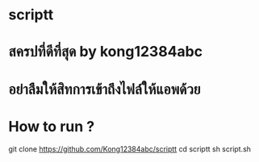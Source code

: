 # scriptt
# สครปที่ดีที่สุด by kong12384abc
# อย่าลืมให้สิทการเข้าถึงไฟล์ให้แอพด้วย
# How to run ?
 git clone https://github.com/Kong12384abc/scriptt
 cd scriptt
 sh script.sh
